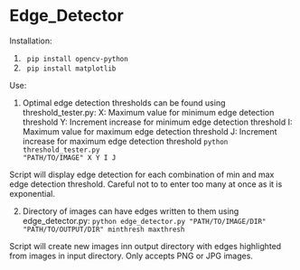 # Edge_Detector


Installation:

1. <code> pip install opencv-python </code>
2. <code> pip install matplotlib </code>

Use:

1. Optimal edge detection thresholds can be found using threshold_tester.py:
	X: Maximum value for minimum edge detection threshold
	Y: Increment increase for minimum edge detection threshold
	I: Maximum value for maximum edge detection threshold
	J: Increment increase for maximum edge detection threshold
	<code>python threshold_tester.py "PATH/TO/IMAGE" X Y I J </code>
	
  Script will display edge detection for each combination of min and max edge detection threshold. Careful not to to enter too many at once as it is exponential.
  
2. Directory of images can have edges written to them using edge_detector.py:
	<code>python edge_detector.py "PATH/TO/IMAGE/DIR" "PATH/TO/OUTPUT/DIR" minthresh maxthresh</code>
	
  Script will create new images inn output directory with edges highlighted from images in input directory. Only accepts PNG or JPG images. 
  
  

